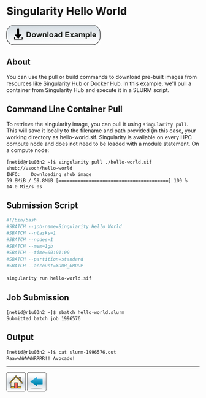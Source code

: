# Singularity Hello World

[![](/Images/Download-Button.png)](Hello-World.tar.gz)

## About 
You can use the pull or build commands to download pre-built images from resources like Singularity Hub or Docker Hub. In this example, we'll pull a container from Singularity Hub and execute it in a SLURM script.

## Command Line Container Pull
To retrieve the singularity image, you can pull it using ```singularity pull```. This will save it locally to the filename and path provided (in this case, your working directory as hello-world.sif. Singularity is available on every HPC compute node and does not need to be loaded with a module statement. On a compute node:
```console
[netid@r1u03n2 ~]$ singularity pull ./hello-world.sif shub://vsoch/hello-world
INFO:    Downloading shub image
59.8MiB / 59.8MiB [========================================] 100 % 14.0 MiB/s 0s
```

## Submission Script

```bash
#!/bin/bash
#SBATCH --job-name=Singularity_Hello_World
#SBATCH --ntasks=1
#SBATCH --nodes=1             
#SBATCH --mem=1gb                    
#SBATCH --time=00:01:00   
#SBATCH --partition=standard
#SBATCH --account=YOUR_GROUP

singularity run hello-world.sif
```

## Job Submission
```console
[netid@r1u03n2 ~]$ sbatch hello-world.slurm 
Submitted batch job 1996576
```

## Output
```console
[netid@r1u03n2 ~]$ cat slurm-1996576.out 
RaawwWWWWWRRRR!! Avocado!
```

----------
[![](/Images/home.png)](https://ua-researchcomputing-hpc.github.io/) 
[![](/Images/back.png)](../)

